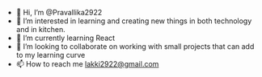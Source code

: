 - 👋 Hi, I’m @Pravallika2922
- 👀 I’m interested in learning and creating new things in both technology and in kitchen.
- 🌱 I’m currently learning React
- 💞️ I’m looking to collaborate on working with small projects that can add to my learning curve
- 📫 How to reach me lakki2922@gmail.com

<!---
Pravallika2922/Pravallika2922 is a ✨ special ✨ repository because its `README.md` (this file) appears on your GitHub profile.
You can click the Preview link to take a look at your changes.
--->
